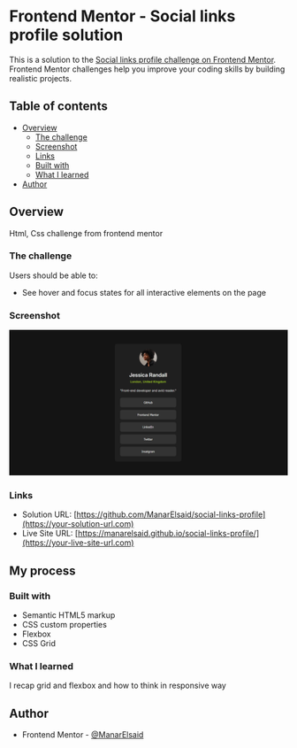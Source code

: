# Frontend Mentor - Social links profile solution

This is a solution to the [Social links profile challenge on Frontend Mentor](https://www.frontendmentor.io/challenges/social-links-profile-UG32l9m6dQ). Frontend Mentor challenges help you improve your coding skills by building realistic projects. 

## Table of contents

- [Overview](#overview)
  - [The challenge](#the-challenge)
  - [Screenshot](#screenshot)
  - [Links](#links)
  - [Built with](#built-with)
  - [What I learned](#what-i-learned)
- [Author](#author)


## Overview
Html, Css challenge from frontend mentor 

### The challenge

Users should be able to:

- See hover and focus states for all interactive elements on the page

### Screenshot

![](./social-links-profile.png)

### Links

- Solution URL: [https://github.com/ManarElsaid/social-links-profile](https://your-solution-url.com)
- Live Site URL: [https://manarelsaid.github.io/social-links-profile/](https://your-live-site-url.com)

## My process

### Built with

- Semantic HTML5 markup
- CSS custom properties
- Flexbox
- CSS Grid


### What I learned

I recap grid and flexbox and how to think in responsive way

## Author

- Frontend Mentor - [@ManarElsaid](https://www.frontendmentor.io/profile/yourusername)
